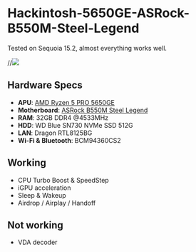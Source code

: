 # Hackintosh-5650GE-ASRock-B550M-Steel-Legend
Tested on Sequoia 15.2, almost everything works well.

//![](https://raw.githubusercontent.com/webleon/Hackintosh-5650GE-ASRock-B550M-Steel-Legend/main/IMG/iShot_2024-121.png)
## Hardware Specs
* **APU**:  [AMD Ryzen 5 PRO 5650GE](https://www.techpowerup.com/cpu-specs/ryzen-5-pro-5650ge.c2704)
* **Motherboard**: [ASRock B550M Steel Legend](https://www.asrock.com/mb/AMD/B550M%20Steel%20Legend/)
* **RAM**: 32GB DDR4 @4533MHz
* **HDD**: WD Blue SN730 NVMe SSD 512G
* **LAN**: Dragon RTL8125BG
* **Wi-Fi & Bluetooth**: BCM94360CS2



## Working
* CPU Turbo Boost & SpeedStep
* iGPU acceleration
* Sleep & Wakeup
* Airdrop / Airplay /  Handoff

## Not working
* VDA decoder
